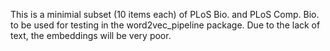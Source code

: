 This is a minimial subset (10 items each) of PLoS Bio. and PLoS Comp. Bio. to be used for testing in the word2vec_pipeline package. Due to the lack of text, the embeddings will be very poor.
